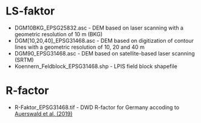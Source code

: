 # LS-faktor
* DGM10BKG_EPSG25832.asc - DEM based on laser scanning with a geometric resolution of 10 m (BKG)
* DGM[10,20,40]_EPSG31468.asc - DEM based on digitization of contour lines with a geometric resolution of 10, 20 and 40 m
* DGM90_EPSG31468.asc - DEM based on satellite-based laser scanning (SRTM)
* Koennern_Feldblock_EPSG31468.shp - LPIS field block shapefile

# R-factor
* R-Faktor_EPSG31468.tif -  DWD R-factor for Germany accoding to [Auerswald et al. (2019)](https://doi.org/10.5194/hess-23-1819-2019) 

